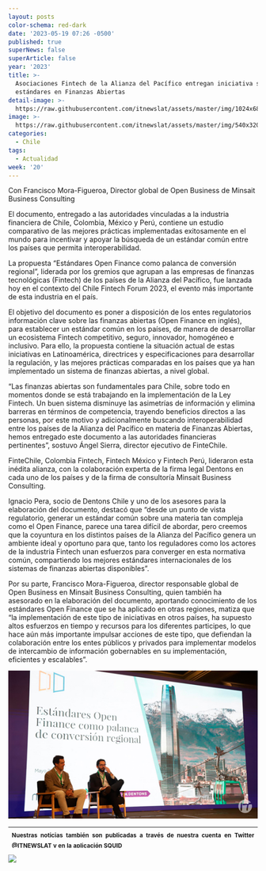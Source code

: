 ```yaml
---
layout: posts
color-schema: red-dark
date: '2023-05-19 07:26 -0500'
published: true
superNews: false
superArticle: false
year: '2023'
title: >-
  Asociaciones Fintech de la Alianza del Pacífico entregan iniciativa sobre
  estándares en Finanzas Abiertas
detail-image: >-
  https://raw.githubusercontent.com/itnewslat/assets/master/img/1024x680/open-finance-g.jpg
image: >-
  https://raw.githubusercontent.com/itnewslat/assets/master/img/540x320/open-finance-p.jpg
categories:
  - Chile
tags:
  - Actualidad
week: '20'
---
```

Con Francisco Mora-Figueroa, Director global de Open Business de Minsait Business Consulting
 

El documento, entregado a las autoridades vinculadas a la industria financiera de Chile, Colombia, México y Perú, contiene un estudio comparativo de las mejores prácticas implementadas exitosamente en
 el mundo para incentivar y apoyar la búsqueda de un estándar común entre los países que permita interoperabilidad.
 
La propuesta “Estándares Open Finance como palanca de conversión regional”, liderada por los gremios que agrupan a las empresas de finanzas tecnológicas (Fintech) de los países de la Alianza del Pacífico, fue lanzada hoy en el contexto del Chile Fintech Forum 2023, el evento más importante de esta industria en el país.

El objetivo del documento es poner a disposición de los entes regulatorios información clave sobre las finanzas abiertas (Open Finance en inglés), para establecer un estándar común en los países, de manera de desarrollar un ecosistema Fintech competitivo, seguro, innovador, homogéneo e inclusivo. Para ello, la propuesta contiene la situación actual de estas iniciativas en Latinoamérica, directrices y especificaciones para desarrollar la regulación, y las mejores prácticas comparadas en los países que ya han implementado un sistema de finanzas abiertas, a nivel global.

“Las finanzas abiertas son fundamentales para Chile, sobre todo en momentos donde se está trabajando en la implementación de la Ley Fintech.  Un buen sistema disminuye las asimetrías de información y elimina barreras en términos de competencia, trayendo beneficios directos a las personas, por este motivo y adicionalmente buscando interoperabilidad entre los países de la Alianza del Pacífico en materia de Finanzas Abiertas, hemos entregado este documento a las autoridades financieras pertinentes”, sostuvo Ángel Sierra, director ejecutivo de FinteChile. 

FinteChile, Colombia Fintech, Fintech México y Fintech Perú, lideraron esta inédita alianza, con la colaboración experta de la firma legal Dentons en cada uno de los países y de la firma de consultoría Minsait Business Consulting. 

Ignacio Pera, socio de Dentons Chile y uno de los asesores para la elaboración del documento, destacó que “desde un punto de vista regulatorio, generar un estándar común sobre una materia tan compleja como el Open Finance, parece una tarea difícil de abordar, pero creemos que la coyuntura en los distintos países de la Alianza del Pacífico genera un ambiente ideal y oportuno para que, tanto los reguladores como los actores de la industria Fintech unan esfuerzos para converger en esta normativa común, compartiendo los mejores estándares internacionales de los sistemas de finanzas abiertas disponibles”. 

Por su parte, Francisco Mora-Figueroa, director responsable global de Open Business en Minsait Business Consulting, quien también ha asesorado en la elaboración del documento, aportando conocimiento de los estándares Open Finance que se ha aplicado en otras regiones, matiza que “la implementación de este tipo de iniciativas en otros países, ha supuesto altos esfuerzos en tiempo y recursos para los diferentes participes, lo que hace aún más importante impulsar acciones de este tipo, que defiendan la colaboración entre los entes públicos y privados para implementar modelos de intercambio de información gobernables en su implementación, eficientes y escalables”.

![](https://raw.githubusercontent.com/itnewslat/assets/master/img/540x320/open-finance-p.jpg)

<table style="height: 42px;" width="569">
<tbody>
<tr>
<td style="text-align: justify;"><sub><strong>Nuestras noticias también son publicadas a través de nuestra cuenta en Twitter <a href="https://twitter.com/itnewslat?lang=es">@ITNEWSLAT</a> y en la aplicación <a href="https://squidapp.co/en/">SQUID</a></strong></sub></td>
</tr>
</tbody>
</table>
<img src="https://tracker.metricool.com/c3po.jpg?hash=56f88a41e39ab42c063cc51676587a04"/>
